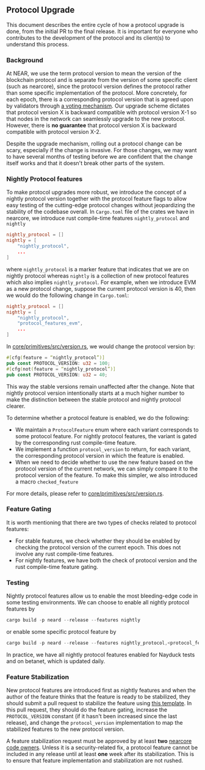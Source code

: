 ## Protocol Upgrade

This document describes the entire cycle of how a protocol upgrade is done, from
the initial PR to the final release. It is important for everyone who
contributes to the development of the protocol and its client(s) to understand
this process.

### Background

At NEAR, we use the term protocol version to mean the version of the blockchain
protocol and is separate from the version of some specific client (such as nearcore),
since the protocol version defines the protocol rather than some specific
implementation of the protocol. More concretely, for each epoch, there is a
corresponding protocol version that is agreed upon by validators through
[a voting mechanism](https://github.com/near/NEPs/blob/master/specs/ChainSpec/Upgradability.md).
Our upgrade scheme dictates that protocol version X is backward compatible with
protocol version X-1 so that nodes in the network can seamlessly upgrade to
the new protocol. However, there is **no guarantee** that protocol version X is
backward compatible with protocol version X-2.

Despite the upgrade mechanism, rolling out a protocol change can be scary,
especially if the change is invasive. For those changes, we may want to have
several months of testing before we are confident that the change itself works
and that it doesn't break other parts of the system.

### Nightly Protocol features

To make protocol upgrades more robust, we introduce the concept of a nightly
protocol version together with the protocol feature flags to allow easy testing
of the cutting-edge protocol changes without jeopardizing the stability of the
codebase overall. In `Cargo.toml` file of the crates we have in nearcore, we
introduce rust compile-time features `nightly_protocol` and `nightly`

```toml
nightly_protocol = []
nightly = [
    "nightly_protocol",
    ...
]
```

where `nightly_protocol` is a marker feature that indicates that we are on
nightly protocol whereas `nightly` is a collection of new protocol features
which also implies `nightly_protocol`. For example, when we introduce EVM as a
new protocol change, suppose the current protocol version is 40, then we would
do the following change in `Cargo.toml`:

```toml
nightly_protocol = []
nightly = [
    "nightly_protocol",
    "protocol_features_evm",
    ...
]
```

In [core/primitives/src/version.rs](https://github.com/near/nearcore/blob/master/core/primitives/src/version.rs), we would
change the protocol version by:

```rust
#[cfg(feature = “nightly_protocol”)]
pub const PROTOCOL_VERSION: u32 = 100;
#[cfg(not(feature = “nightly_protocol”)]
pub const PROTOCOL_VERSION: u32 = 40;
```

This way the stable versions remain unaffected after the change. Note that
nightly protocol version intentionally starts at a much higher number to make
the distinction between the stable protocol and nightly protocol clearer.

To determine whether a protocol feature is enabled, we do the following:

* We maintain a `ProtocolFeature` enum where each variant corresponds to some
  protocol feature. For nightly protocol features, the variant is gated by the
  corresponding rust compile-time feature.
* We implement a function `protocol_version` to return, for each variant, the
  corresponding protocol version in which the feature is enabled.
* When we need to decide whether to use the new feature based on the protocol
  version of the current network, we can simply compare it to the protocol
  version of the feature. To make this simpler, we also introduced a macro
  `checked_feature`

For more details, please refer to
[core/primitives/src/version.rs](https://github.com/near/nearcore/blob/master/core/primitives/src/version.rs).

### Feature Gating

It is worth mentioning that there are two types of checks related to protocol features:

* For stable features, we check whether they should be enabled by checking the
  protocol version of the current epoch. This does not involve any rust
  compile-time features.
* For nightly features, we have both the check of protocol version and the rust
  compile-time feature gating.

### Testing

Nightly protocol features allow us to enable the most bleeding-edge code in some
testing environments. We can choose to enable all nightly protocol features by

```rust
cargo build -p neard --release --features nightly
```

or enable some specific protocol feature by

```rust
cargo build -p neard --release --features nightly_protocol,<protocol_feature>
```

In practice, we have all nightly protocol features enabled for Nayduck tests and
on betanet, which is updated daily.

### Feature Stabilization

New protocol features are introduced first as nightly features and when the
author of the feature thinks that the feature is ready to be stabilized, they
should submit a pull request to stabilize the feature using
[this template](../../.github/PULL_REQUEST_TEMPLATE/feature_stabilization.md).
In this pull request, they should do the feature gating, increase the
`PROTOCOL_VERSION` constant (if it hasn't been increased since the last
release), and change the `protocol_version` implementation to map the
stabilized features to the new protocol version.

A feature stabilization request must be approved by at least **two**
[nearcore code owners](https://github.com/orgs/near/teams/nearcore-codeowners).
Unless it is a security-related fix, a protocol feature cannot be included in
any release until at least **one** week after its stabilization. This is to ensure
that feature implementation and stabilization are not rushed.

